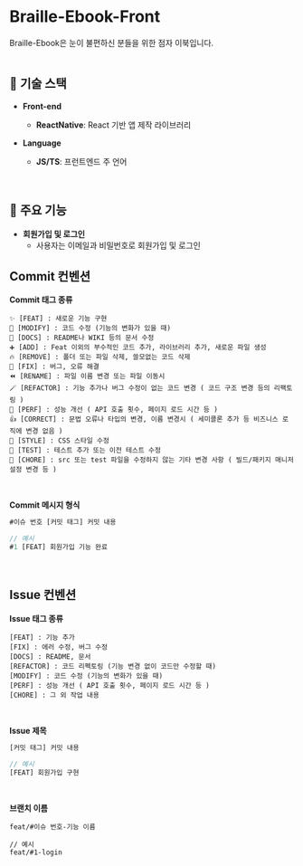 # Braille-Ebook-Front
Braille-Ebook은 눈이 불편하신 분들을 위한 점자 이북입니다.
<br/>
<br/>

## 🔧 기술 스택

- **Front-end**
  - **ReactNative**: React 기반 앱 제작 라이브러리
  
- **Language**
  - **JS/TS**: 프런트엔드 주 언어
<br />

## 📂 주요 기능

- **회원가입 및 로그인**
  - 사용자는 이메일과 비밀번호로 회원가입 및 로그인


## Commit 컨벤션

**Commit 태그 종류**
```
✨ [FEAT] : 새로운 기능 구현
🔧 [MODIFY] : 코드 수정 (기능의 변화가 있을 때)
📝 [DOCS] : README나 WIKI 등의 문서 수정
➕ [ADD] : Feat 이외의 부수적인 코드 추가, 라이브러리 추가, 새로운 파일 생성
🔥 [REMOVE] : 폴더 또는 파일 삭제, 쓸모없는 코드 삭제
🐛 [FIX] : 버그, 오류 해결
⏪️ [RENAME] : 파일 이름 변경 또는 파일 이동시
🪄 [REFACTOR] : 기능 추가나 버그 수정이 없는 코드 변경 ( 코드 구조 변경 등의 리팩토링 )
🌈 [PERF] : 성능 개선 ( API 호출 횟수, 페이지 로드 시간 등 )
👍 [CORRECT] : 문법 오류나 타입의 변경, 이름 변경시 ( 세미콜론 추가 등 비즈니스 로직에 변경 없음 )
🎨 [STYLE] : CSS 스타일 수정
🧪 [TEST] : 테스트 추가 또는 이전 테스트 수정
🧹 [CHORE] : src 또는 test 파일을 수정하지 않는 기타 변경 사항 ( 빌드/패키지 매니저 설정 변경 등 )
```

<br />

**Commit 메시지 형식**
```js
#이슈 번호 [커밋 태그] 커밋 내용

// 예시
#1 [FEAT] 회원가입 기능 완료
```

<br />

## Issue 컨벤션

**Issue 태그 종류**
```
[FEAT] : 기능 추가
[FIX] : 에러 수정, 버그 수정
[DOCS] : README, 문서
[REFACTOR] : 코드 리펙토링 (기능 변경 없이 코드만 수정할 때)
[MODIFY] : 코드 수정 (기능의 변화가 있을 때)
[PERF] : 성능 개선 ( API 호출 횟수, 페이지 로드 시간 등 )
[CHORE] : 그 외 작업 내용
```

<br />

**Issue 제목**
```js
[커밋 태그] 커밋 내용

// 예시
[FEAT] 회원가입 구현
```

<br />

**브랜치 이름**
```
feat/#이슈 번호-기능 이름

// 예시
feat/#1-login
```
